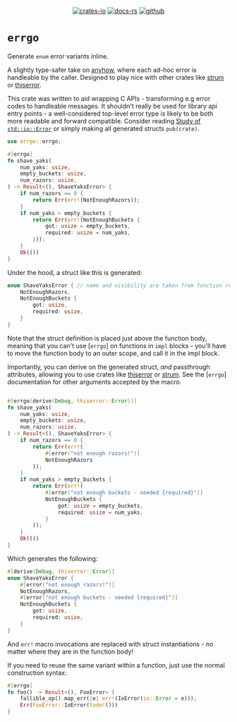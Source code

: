 <div align="center">

[![crates-io](https://img.shields.io/crates/v/errgo.svg)](https://crates.io/crates/errgo)
[![docs-rs](https://docs.rs/errgo/badge.svg)](https://docs.rs/errgo)
[![github](https://img.shields.io/static/v1?label=&message=github&color=grey&logo=github)](https://github.com/aatifsyed/errgo)

</div>

# `errgo`

Generate `enum` error variants inline.

A slightly type-safer take on [anyhow], where each ad-hoc error is handleable by the caller.
Designed to play nice with other crates like [strum] or [thiserror].

This crate was written to aid wrapping C APIs - transforming e.g error codes to handleable messages.
It shouldn't really be used for library api entry points - a well-considered top-level error type is likely to be both more readable and forward compatible.
Consider reading [Study of `std::io::Error`](https://matklad.github.io/2020/10/15/study-of-std-io-error.html) or simply making all generated structs `pub(crate)`.

```rust
use errgo::errgo;

#[errgo]
fn shave_yaks(
    num_yaks: usize,
    empty_buckets: usize,
    num_razors: usize,
) -> Result<(), ShaveYaksError> {
    if num_razors == 0 {
        return Err(err!(NotEnoughRazors));
    }
    if num_yaks > empty_buckets {
        return Err(err!(NotEnoughBuckets {
            got: usize = empty_buckets,
            required: usize = num_yaks,
        }));
    }
    Ok(())
}
```
Under the hood, a struct like this is generated:
```rust
enum ShaveYaksError { // name and visibility are taken from function return type and visibility
    NotEnoughRazors,
    NotEnoughBuckets {
        got: usize,
        required: usize,
    }
}
```
Note that the struct definition is placed just above the function body, meaning that you can't use [`errgo`] on functions in `impl` blocks - you'll have to move the function body to an outer scope, and call it in the impl block.


Importantly, you can derive on the generated struct, _and_ passthrough attributes, allowing you to use crates like [thiserror] or [strum].
See the [`errgo`] documentation for other arguments accepted by the macro.
```rust

#[errgo(derive(Debug, thiserror::Error))]
fn shave_yaks(
    num_yaks: usize,
    empty_buckets: usize,
    num_razors: usize,
) -> Result<(), ShaveYaksError> {
    if num_razors == 0 {
        return Err(err!(
            #[error("not enough razors!")]
            NotEnoughRazors
        ));
    }
    if num_yaks > empty_buckets {
        return Err(err!(
            #[error("not enough buckets - needed {required}")]
            NotEnoughBuckets {
                got: usize = empty_buckets,
                required: usize = num_yaks,
            }
        ));
    }
    Ok(())
}
```

Which generates the following:
```rust
#[derive(Debug, thiserror::Error)]
enum ShaveYaksError {
    #[error("not enough razors!")]
    NotEnoughRazors,
    #[error("not enough buckets - needed {required}")]
    NotEnoughBuckets {
        got: usize,
        required: usize,
    }
}
```
And `err!` macro invocations are replaced with struct instantiations - no matter where they are in the function body!

If you need to reuse the same variant within a function, just use the normal construction syntax:
```rust
#[errgo]
fn foo() -> Result<(), FooError> {
    fallible_op().map_err(|e| err!(IoError(io::Error = e)));
    Err(FooError::IoError(todo!()))
}
```

[anyhow]: https://docs.rs/anyhow
[thiserror]: https://docs.rs/thiserror
[strum]: https://docs.rs/strum
